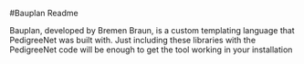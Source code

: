 #Bauplan Readme

Bauplan, developed by Bremen Braun, is a custom templating language that PedigreeNet was built with. Just including these libraries with the PedigreeNet code will be enough to get the tool working in your installation 
